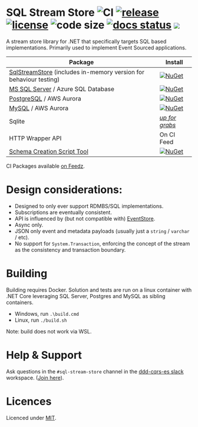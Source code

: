 # SQL Stream Store ![CI](https://github.com/SQLStreamStore/SQLStreamStore/workflows/CI/badge.svg) [![release](https://img.shields.io/github/release/SQLStreamStore/SQLStreamStore.svg)](https://github.com/SQLStreamStore/SQLStreamStore/releases) [![license](https://img.shields.io/github/license/SQLStreamStore/SQLStreamStore.svg)](LICENSE) ![code size](https://img.shields.io/github/languages/code-size/SQLStreamStore/SQLStreamStore.svg) [![docs status](https://img.shields.io/readthedocs/sqlstreamstore.svg?logo=readthedocs&style=popout)](https://sqlstreamstore.readthedocs.io) [<img src="https://img.shields.io/badge/slack-DDD--CQRS--ES%20%23sql--stream--store-yellow.svg?logo=slack">](https://t.co/MRxpx0rLH2)

A stream store library for .NET that specifically targets SQL based implementations. Primarily used to implement Event Sourced applications.

| Package | Install |
| --- | --- |
| [SqlStreamStore](https://www.nuget.org/packages/SqlStreamStore) (includes in-memory version for behaviour testing) | [![NuGet](https://img.shields.io/nuget/v/SqlStreamStore.svg?logo=nuget)](https://www.nuget.org/packages/SqlStreamStore) |
| [MS SQL Server](https://www.nuget.org/packages/SqlStreamStore.MsSql) / Azure SQL Database | [![NuGet](https://img.shields.io/nuget/v/SqlStreamStore.svg?logo=nuget)](https://www.nuget.org/packages/SqlStreamStore.MsSql) |
| [PostgreSQL](https://www.nuget.org/packages/SqlStreamStore.Postgres) / AWS Aurora | [![NuGet](https://img.shields.io/nuget/vpre/SqlStreamStore.Postgres.svg?logo=nuget)](https://www.nuget.org/packages/SqlStreamStore.Postgres) |
| [MySQL](https://www.nuget.org/packages/SqlStreamStore.MySql) / AWS Aurora | [![NuGet](https://img.shields.io/nuget/vpre/SqlStreamStore.MySql.svg?logo=nuget)](https://www.nuget.org/packages/SqlStreamStore.MySql) |
| Sqlite | [_up for grabs_](https://github.com/SQLStreamStore/SqlStreamStore/issues/28) |
| HTTP Wrapper API | On CI Feed |
| [Schema Creation Script Tool](https://www.fuget.org/packages/SqlStreamStore.SchemaCreationScriptTool) | [![NuGet](https://img.shields.io/nuget/v/SqlStreamStore.SchemaCreationScriptTool.svg?logo=nuget)](https://www.nuget.org/packages/SqlStreamStore.SchemaCreationScriptTool) |

CI Packages available [on Feedz](https://f.feedz.io/logicality/streamstore-ci/nuget/index.json).

# Design considerations:

 - Designed to only ever support RDMBS/SQL implementations.
 - Subscriptions are eventually consistent.
 - API is influenced by (but not compatible with) [EventStore](https://eventstore.org/).
 - Async only.
 - JSON only event and metadata payloads (usually just a `string` / `varchar` / etc).
 - No support for `System.Transaction`, enforcing the concept of the stream as the consistency and transaction boundary.

# Building

Building requires Docker. Solution and tests are run on a linux container with .NET Core leveraging SQL Server, Postgres and MySQL as sibling containers.

 - Windows, run `.\build.cmd`
 - Linux, run `./build.sh`

Note: build does not work via WSL.

# Help & Support

Ask questions in the `#sql-stream-store` channel in the [ddd-cqrs-es slack](https://ddd-cqrs-es.slack.com) workspace. ([Join here](https://j.mp/ddd-es-cqrs)).

# Licences

Licenced under [MIT](LICENSE).
